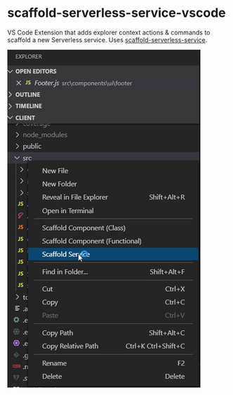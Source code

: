 # scaffold-serverless-service-vscode

VS Code Extension that adds explorer context actions & commands to scaffold a new Serverless service. Uses [scaffold-serverless-service](https://github.com/squaredup/scaffold-serverless-service).

![example usage](image1.png "Example Usage")   
